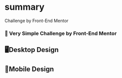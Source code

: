 # summary
Challenge by Front-End Mentor
### 📌 Very Simple Challenge by Front-End Mentor
## 🖥️Desktop Design
## 📱Mobile Design
